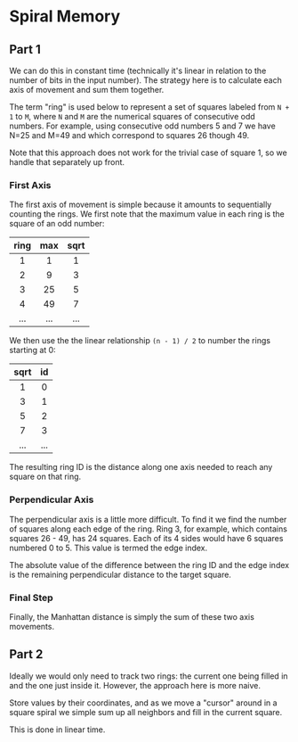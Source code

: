 Spiral Memory
=============

## Part 1

We can do this in constant time (technically it's linear in relation to the number of bits in the input number). The strategy here is to calculate each axis of movement and sum them together.

The term "ring" is used below to represent a set of squares labeled from `N + 1` to `M`, where `N` and `M` are the numerical squares of consecutive odd numbers. For example, using consecutive odd numbers 5 and 7 we have N=25 and M=49 and which correspond to squares 26 though 49.

Note that this approach does not work for the trivial case of square 1, so we handle that separately up front.

### First Axis

The first axis of movement is simple because it amounts to sequentially counting the rings. We first note that the maximum value in each ring is the square of an odd number:

| ring  | max   | sqrt  |
| :---: | :---: | :---: |
| 1     | 1     | 1     |
| 2     | 9     | 3     |
| 3     | 25    | 5     |
| 4     | 49    | 7     |
| ...   | ...   | ...   |

We then use the the linear relationship `(n - 1) / 2` to number the rings starting at 0:

| sqrt  | id    |
| :---: | :---: |
|  1    | 0     |
|  3    | 1     |
|  5    | 2     |
|  7    | 3     |
|  ...  | ...   |

The resulting ring ID is the distance along one axis needed to reach any square on that ring.

### Perpendicular Axis

The perpendicular axis is a little more difficult. To find it we find the number of squares along each edge of the ring. Ring 3, for example, which contains squares 26 - 49, has 24 squares. Each of its 4 sides would have 6 squares numbered 0 to 5. This value is termed the edge index.

The absolute value of the difference between the ring ID and the edge index is the remaining perpendicular distance to the target square.

### Final Step

Finally, the Manhattan distance is simply the sum of these two axis movements.

## Part 2

Ideally we would only need to track two rings: the current one being filled in and the one just inside it. However, the approach here is more naive.

Store values by their coordinates, and as we move a "cursor" around in a square spiral we simple sum up all neighbors and fill in the current square.

This is done in linear time.
